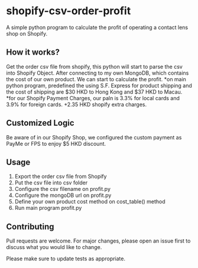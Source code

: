 # shopify-csv-order-profit
A simple python program to calculate the profit of operating a contact lens shop on Shopify.

## How it works?
Get the order csv file from shopify, this python will start to parse the csv into Shopify Object.
After connecting to my own MongoDB, which contains the cost of our own product. 
We can start to calculate the profit.
*on main python program, predefined the using S.F. Express for product shipping and the cost of shipping are $30 HKD to Hong Kong and $37 HKD to Macau.
*for our Shopify Payment Charges, our paln is 3.3% for local cards and 3.9% for foreign cards. +2.35 HKD shopify extra charges.

## Customized Logic
Be aware of in our Shopify Shop, we configured the custom payment as PayMe or FPS to enjoy $5 HKD discount.

## Usage
1. Export the order csv file from Shopify
2. Put the csv file into csv folder
3. Configure the csv filename on profit.py
4. Configure the mongoDB url on profit.py
5. Define your own product cost method on cost_table() method
6. Run main program profit.py

## Contributing
Pull requests are welcome. For major changes, please open an issue first to discuss what you would like to change.

Please make sure to update tests as appropriate.
